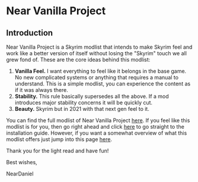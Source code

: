 # **Near Vanilla Project**

## **Introduction** 

Near Vanilla Project is a Skyrim modlist that intends to make Skyrim feel and work like a better version of itself without losing the "Skyrim" touch we all grew fond of.
These are the core ideas behind this modlist:

1. **Vanilla Feel.** I want everything to feel like it belongs in the base game. No new complicated systems or anything that requires a manual to understand. This is a simple modlist, you can experience the content as if it was always there.
2. **Stability.** This rule basically supersedes all the above. If a mod introduces major stability concerns it will be quickly cut.
3. **Beauty.** Skyrim but in 2021 with that next gen feel to it.

You can find the full modlist of Near Vanilla Project [here](https://nsdaklndskla). If you feel like this modlist is for you, then go right ahead and click [here](https://nsdaklndskla) to go straight to the installation guide.
However, if you want a somewhat overview of what this modlist offers just jump into this page [here](https://nsdaklndskla).

Thank you for the light read and have fun!

Best wishes,

NearDaniel
